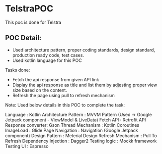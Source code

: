 # TelstraPOC
This poc is done for Telstra

POC Detail:
-------------
- Used architecture pattern, proper coding standards, design standard, production ready code, test cases.
- Used kotlin language for this POC

Tasks done:
- Fetch the api response from given API link
- Display the api response as title and list them by adjesting proper view size based on the content.
- Refresh the page using pull to refresh mechanism

Note: Used below details in this POC to complete the task:

Language              : Kotlin 
Architecture Pattern  : MVVM Pattern (Used -> Google Jetpack component - ViewModel & LiveData)
Fetch API             : Retrofit
API Response converter: Gson
Thread Mechanism      : Kotlin Coroutines
ImageLoad             : Glide
Page Navigation       : Navigation (Google Jetpack component)
Design Pattern        : Meterial Design
Refresh Mechanism     : Pull To Refresh
Dependency Injection  : Dagger2
Testing logic         : Mockk framework
Testing UI            : Espresso




